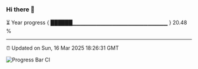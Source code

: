### Hi there 👋

⏳ Year progress { ██████▁▁▁▁▁▁▁▁▁▁▁▁▁▁▁▁▁▁▁▁▁▁▁▁ } 20.48 %

---

⏰ Updated on Sun, 16 Mar 2025 18:26:31 GMT

![Progress Bar CI](https://github.com/liununu/liununu/workflows/Progress%20Bar%20CI/badge.svg)
